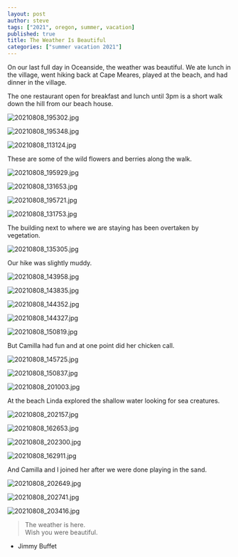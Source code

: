 ```yaml
---
layout: post
author: steve
tags: ["2021", oregon, summer, vacation]
published: true
title: The Weather Is Beautiful
categories: ["summer vacation 2021"]
---
```

On our last full day in Oceanside, the weather was beautiful.  We ate lunch in the village, went hiking back at Cape Meares, played at the beach, and had dinner in the village.  

The one restaurant open for breakfast and lunch until 3pm is a short walk down the hill from our beach house.  

![20210808_195302.jpg]({{site.pics_url}}/assets/media/20210808_195302.jpg)

![20210808_195348.jpg]({{site.pics_url}}/assets/media/20210808_195348.jpg)

![20210808_113124.jpg]({{site.pics_url}}/assets/media/20210808_113124.jpg)

These are some of the wild flowers and berries along the walk.  

![20210808_195929.jpg]({{site.pics_url}}/assets/media/20210808_195929.jpg)

![20210808_131653.jpg]({{site.pics_url}}/assets/media/20210808_131653.jpg)

![20210808_195721.jpg]({{site.pics_url}}/assets/media/20210808_195721.jpg)

![20210808_131753.jpg]({{site.pics_url}}/assets/media/20210808_131753.jpg)

The building next to where we are staying has been overtaken by vegetation.  

![20210808_135305.jpg]({{site.pics_url}}/assets/media/20210808_135305.jpg)

Our hike was slightly muddy.  

![20210808_143958.jpg]({{site.pics_url}}/assets/media/20210808_143958.jpg)

![20210808_143835.jpg]({{site.pics_url}}/assets/media/20210808_143835.jpg)

![20210808_144352.jpg]({{site.pics_url}}/assets/media/20210808_144352.jpg)

![20210808_144327.jpg]({{site.pics_url}}/assets/media/20210808_144327.jpg)

![20210808_150819.jpg]({{site.pics_url}}/assets/media/20210808_150819.jpg)

But Camilla had fun and at one point did her chicken call.  

![20210808_145725.jpg]({{site.pics_url}}/assets/media/20210808_145725.jpg)

![20210808_150837.jpg]({{site.pics_url}}/assets/media/20210808_150837.jpg)

![20210808_201003.jpg]({{site.pics_url}}/assets/media/20210808_201003.jpg)

At the beach Linda explored the shallow water looking for sea creatures.  

![20210808_202157.jpg]({{site.pics_url}}/assets/media/20210808_202157.jpg)

![20210808_162653.jpg]({{site.pics_url}}/assets/media/20210808_162653.jpg)

![20210808_202300.jpg]({{site.pics_url}}/assets/media/20210808_202300.jpg)

![20210808_162911.jpg]({{site.pics_url}}/assets/media/20210808_162911.jpg)

And Camilla and I joined her after we were done playing in the sand.  

![20210808_202649.jpg]({{site.pics_url}}/assets/media/20210808_202649.jpg)

![20210808_202741.jpg]({{site.pics_url}}/assets/media/20210808_202741.jpg)

![20210808_203416.jpg]({{site.pics_url}}/assets/media/20210808_203416.jpg)

>The weather is here.  
>Wish you were beautiful.  

- Jimmy Buffet  
